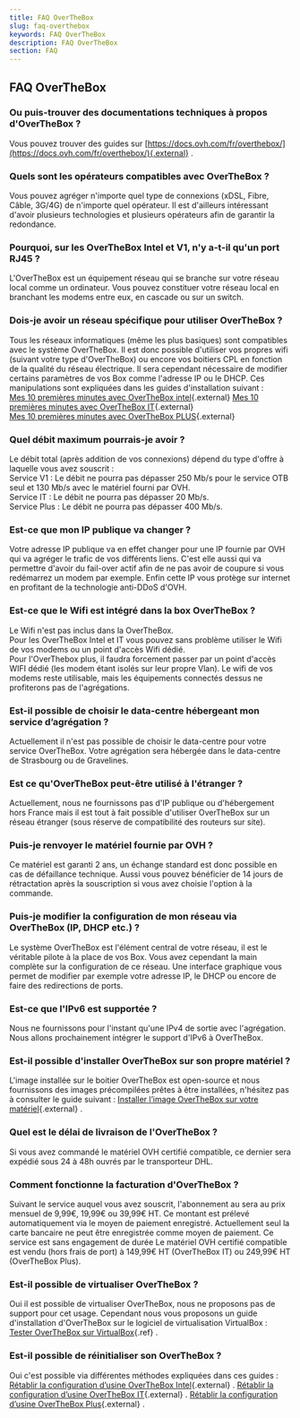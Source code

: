 ```yaml
---
title: FAQ OverTheBox
slug: faq-overthebox
keywords: FAQ OverTheBox
description: FAQ OverTheBox
section: FAQ
---
```



## FAQ OverTheBox

### Ou puis-trouver des documentations techniques à propos d'OverTheBox ?
Vous pouvez trouver des guides sur [https://docs.ovh.com/fr/overthebox/](https://docs.ovh.com/fr/overthebox/){.external} .


### Quels sont les opérateurs compatibles avec OverTheBox ?
Vous pouvez agréger n'importe quel type de connexions (xDSL, Fibre, Câble, 3G/4G) de n'importe quel opérateur. Il est d'ailleurs intéressant d'avoir plusieurs technologies et plusieurs opérateurs afin de garantir la redondance.


### Pourquoi, sur les OverTheBox Intel et V1, n'y a-t-il qu'un port RJ45 ?
L'OverTheBox est un équipement réseau qui se branche sur votre réseau local comme un ordinateur. Vous pouvez constituer votre réseau local en branchant les modems entre eux, en cascade ou sur un switch.


### Dois-je avoir un réseau spécifique pour utiliser OverTheBox ?
Tous les réseaux informatiques (même les plus basiques) sont compatibles avec le système OverTheBox. Il est donc possible d'utiliser vos propres wifi (suivant votre type d'OverTheBox) ou encore vos boitiers CPL en fonction de la qualité du réseau électrique. Il sera cependant nécessaire de modifier certains paramètres de vos Box comme l'adresse IP ou le DHCP. Ces manipulations sont expliquées dans les guides d'installation suivant :  
[Mes 10 premières minutes avec OverTheBox intel](https://docs.ovh.com/fr/overthebox/mes-10-premieres-minutes-avec-overthebox-intel/){.external}
[Mes 10 premières minutes avec OverTheBox IT](https://docs.ovh.com/fr/overthebox/mes-10-premieres-minutes-avec-overthebox-intel/){.external}  
[Mes 10 premières minutes avec OverTheBox PLUS](https://docs.ovh.com/fr/overthebox/mes-10-premieres-minutes-avec-overthebox-plus/){.external}   


### Quel débit maximum pourrais-je avoir ?
Le débit total (après addition de vos connexions) dépend du type d'offre à laquelle vous avez souscrit :  
Service V1 : Le débit ne pourra pas dépasser 250 Mb/s pour le service OTB seul et 130 Mb/s avec le matériel fourni par OVH.  
Service IT : Le débit ne pourra pas dépasser 20 Mb/s.  
Service Plus : Le débit ne pourra pas dépasser 400 Mb/s.  


### Est-ce que mon IP publique va changer ?
Votre adresse IP publique va en effet changer pour une IP fournie par OVH qui va agréger le trafic de vos différents liens. C'est elle aussi qui va permettre d'avoir du fail-over actif afin de ne pas avoir de coupure si vous redémarrez un modem par exemple. Enfin cette IP vous protège sur internet en profitant de la technologie anti-DDoS d'OVH.


### Est-ce que le Wifi est intégré dans la box OverTheBox ?
Le Wifi n'est pas inclus dans la OverTheBox.  
Pour les OverTheBox Intel et IT vous pouvez sans problème utiliser le Wifi de vos modems ou un point d'accès Wifi dédié.  
Pour l'OverThebox plus, il faudra forcement passer par un point d'accès WIFI dédié (les modem étant isolés sur leur propre Vlan). Le wifi de vos modems reste utilisable, mais les équipements connectés dessus ne profiterons pas de l'agrégations.


### Est-il possible de choisir le data-centre hébergeant mon service d’agrégation ?
Actuellement il n'est pas possible de choisir le data-centre pour votre service OverTheBox. Votre agrégation sera hébergée dans le data-centre de Strasbourg ou de Gravelines.


### Est ce qu'OverTheBox peut-être utilisé à l'étranger ?
Actuellement, nous ne fournissons pas d'IP publique ou d'hébergement hors France mais il est tout à fait possible d'utiliser OverTheBox sur un réseau étranger (sous réserve de compatibilité des routeurs sur site).


### Puis-je renvoyer le matériel fournie par OVH ?
Ce matériel est garanti 2 ans, un échange standard est donc possible en cas de défaillance technique. Aussi vous pouvez bénéficier de 14 jours de rétractation après la souscription si vous avez choisie l'option à la commande.


### Puis-je modifier la configuration de mon réseau via OverTheBox (IP, DHCP etc.) ?
Le système OverTheBox est l'élément central de votre réseau, il est le véritable pilote à la place de vos Box. Vous avez cependant la main complète sur la configuration de ce réseau. Une interface graphique vous permet de modifier par exemple votre adresse IP, le DHCP ou encore de faire des redirections de ports.


### Est-ce que l'IPv6 est supportée ?
Nous ne fournissons pour l'instant qu'une IPv4 de sortie avec l'agrégation. Nous allons prochainement intégrer le support d'IPv6 à OverTheBox.


### Est-il possible d'installer OverTheBox sur son propre matériel ?
L'image installée sur le boitier OverTheBox est open-source et nous fournissons des images précompilées prêtes à être installées, n'hésitez pas à consulter le guide suivant : [Installer l’image OverTheBox sur votre matériel](https://docs.ovh.com/fr/overthebox/installer-limage-overthebox-sur-votre-materiel/){.external} .


### Quel est le délai de livraison de l'OverTheBox ?
Si vous avez commandé le matériel OVH certifié compatible, ce dernier sera expédié sous 24 à 48h ouvrés par le transporteur DHL.


### Comment fonctionne la facturation d'OverTheBox ?
Suivant le service auquel vous avez souscrit, l'abonnement au sera au prix mensuel de 9,99€, 19,99€ ou 39,99€ HT. Ce montant est prélevé automatiquement via le moyen de paiement enregistré. Actuellement seul la carte bancaire ne peut être enregistrée comme moyen de paiement. Ce service est sans engagement de durée Le matériel OVH certifié compatible est vendu (hors frais de port) à 149,99€ HT (OverTheBox IT) ou 249,99€ HT (OverTheBox Plus).

### Est-il possible de virtualiser OverTheBox ?
Oui il est possible de virtualiser OverTheBox, nous ne proposons pas de support pour cet usage. Cependant nous vous proposons un guide d'installation d'OverTheBox sur le logiciel de virtualisation VirtualBox : [Tester OverTheBox sur VirtualBox](../advanced/advanced_tester_overthebox_sur_virtualbox/guide.fr-fr.md){.ref} .


### Est-il possible de réinitialiser son OverTheBox ?
Oui c'est possible via différentes méthodes expliquées dans ces guides :  
[Rétablir la configuration d’usine OverTheBox Intel](https://docs.ovh.com/fr/overthebox/retablir-la-configuration-dusine-otb-intel/){.external} .
[Rétablir la configuration d’usine OverTheBox IT](https://docs.ovh.com/fr/overthebox/retablir-la-configuration-dusine/){.external} .
[Rétablir la configuration d’usine OverTheBox Plus](https://docs.ovh.com/fr/overthebox/retablir-la-configuration-dusine/plus/){.external} .
